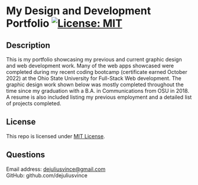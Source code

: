 # My Design and Development Portfolio [![License: MIT](https://img.shields.io/badge/License-MIT-yellow.svg)](https://opensource.org/licenses/MIT) 

## Description
  
  This is my portfolio showcasing my previous and current graphic design and web development work. Many of the web apps showcased were completed during my recent coding bootcamp (certificate earned October 2022) at the Ohio State University for Full-Stack Web development. The graphic design work shown below was mostly completed throughout the time since my graduation with a B.A. in Communications from OSU in 2018. A resume is also included listing my previous employment and a detailed list of projects completed.

  ## License
  This repo is licensed under [MIT License](https://opensource.org/licenses/MIT).

  ## Questions
  Email address: dejuliusvince@gmail.com <br />
  GitHub: github.com/dejuliusvince


